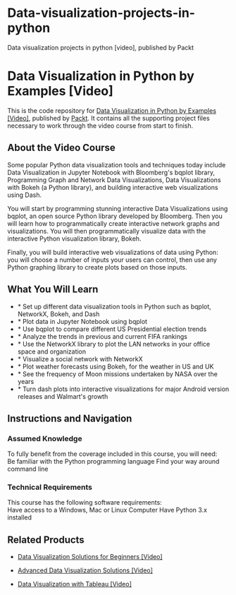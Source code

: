 # Data-visualization-projects-in-python
Data visualization projects in python [video], published by Packt
# Data Visualization in Python by Examples [Video]
This is the code repository for [Data Visualization in Python by Examples [Video]](https://www.packtpub.com/virtualization-and-cloud/data-visualization-python-examples-video?utm_source=github&utm_medium=repository&utm_campaign=9781788838658), published by [Packt](https://www.packtpub.com/?utm_source=github). It contains all the supporting project files necessary to work through the video course from start to finish.
## About the Video Course
Some popular Python data visualization tools and techniques today include Data Visualization in Jupyter Notebook with Bloomberg's bqplot library, Programming Graph and Network Data Visualizations, Data Visualizations with Bokeh (a Python library), and building interactive web visualizations using Dash.

You will start by programming stunning interactive Data Visualizations using bqplot, an open source Python library developed by Bloomberg. Then you will learn how to programmatically create interactive network graphs and visualizations. You will then programmatically visualize data with the interactive Python visualization library, Bokeh.

Finally, you will build interactive web visualizations of data using Python: you will choose a number of inputs your users can control, then use any Python graphing library to create plots based on those inputs.

<H2>What You Will Learn</H2>
<DIV class=book-info-will-learn-text>
<UL>
<LI>* Set up different data visualization tools in Python such as bqplot, NetworkX, Bokeh, and Dash </LI>
<LI>* Plot data in Jupyter Notebook using bqplot </LI>
<LI>* Use bqplot to compare different US Presidential election trends </LI>
<LI>* Analyze the trends in previous and current FIFA rankings </LI>
<LI>* Use the NetworkX library to plot the LAN networks in your office space and organization </LI>
<LI>* Visualize a social network with NetworkX </LI>
<LI>* Plot weather forecasts using Bokeh, for the weather in US and UK </LI>
<LI>* See the frequency of Moon missions undertaken by NASA over the years </LI>
<LI>* Turn dash plots into interactive visualizations for major Android version releases and Walmart's growth </LI></UL></DIV>

## Instructions and Navigation
### Assumed Knowledge
To fully benefit from the coverage included in this course, you will need:<br/>
Be familiar with the Python programming language
Find your way around command line
### Technical Requirements
This course has the following software requirements:<br/>
Have access to a Windows, Mac or Linux Computer
Have Python 3.x installed

## Related Products
* [Data Visualization Solutions for Beginners [Video]](https://www.packtpub.com/big-data-and-business-intelligence/data-visualization-solutions-beginners-video?utm_source=github&utm_medium=repository&utm_campaign=9781788395786)

* [Advanced Data Visualization Solutions [Video]](https://www.packtpub.com/big-data-and-business-intelligence/advanced-data-visualization-solutions-video?utm_source=github&utm_medium=repository&utm_campaign=9781788838269)

* [Data Visualization with Tableau [Video]](https://www.packtpub.com/big-data-and-business-intelligence/data-visualization-tableau-video?utm_source=github&utm_medium=repository&utm_campaign=9781788837330)

